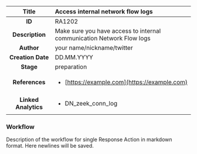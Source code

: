| Title                       |  Access internal network flow logs         |
|:---------------------------:|:--------------------|
| **ID**                      | RA1202            |
| **Description**             | Make sure you have access to internal communication Network Flow logs   |
| **Author**                  | your name/nickname/twitter        |
| **Creation Date**           | DD.MM.YYYY |
| **Stage**                   | preparation         |
| **References** |<ul><li>[https://example.com](https://example.com)</li></ul>|
| **Linked Analytics** |<ul><li>DN_zeek_conn_log</li></ul>|

### Workflow

Description of the workflow for single Response Action in markdown format.
Here newlines will be saved.
